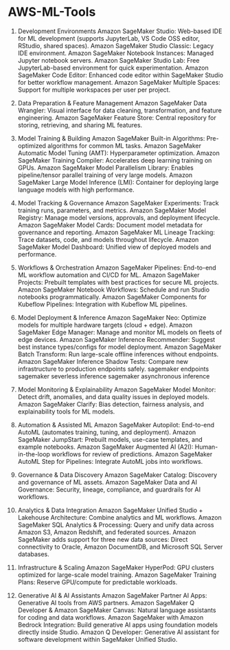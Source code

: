 # AWS-ML-Tools
1. Development Environments
Amazon SageMaker Studio: Web-based IDE for ML development (supports JupyterLab, VS Code OSS editor, RStudio, shared spaces).
Amazon SageMaker Studio Classic: Legacy IDE environment.
Amazon SageMaker Notebook Instances: Managed Jupyter notebook servers.
Amazon SageMaker Studio Lab: Free JupyterLab-based environment for quick experimentation.
Amazon SageMaker Code Editor: Enhanced code editor within SageMaker Studio for better workflow management.
Amazon SageMaker Multiple Spaces: Support for multiple workspaces per user per project.

2. Data Preparation & Feature Management
Amazon SageMaker Data Wrangler: Visual interface for data cleaning, transformation, and feature engineering.
Amazon SageMaker Feature Store: Central repository for storing, retrieving, and sharing ML features.

3. Model Training & Building
Amazon SageMaker Built-in Algorithms: Pre-optimized algorithms for common ML tasks.
Amazon SageMaker Automatic Model Tuning (AMT): Hyperparameter optimization.
Amazon SageMaker Training Compiler: Accelerates deep learning training on GPUs.
Amazon SageMaker Model Parallelism Library: Enables pipeline/tensor parallel training of very large models.
Amazon SageMaker Large Model Inference (LMI): Container for deploying large language models with high performance.

4. Model Tracking & Governance
Amazon SageMaker Experiments: Track training runs, parameters, and metrics.
Amazon SageMaker Model Registry: Manage model versions, approvals, and deployment lifecycle.
Amazon SageMaker Model Cards: Document model metadata for governance and reporting.
Amazon SageMaker ML Lineage Tracking: Trace datasets, code, and models throughout lifecycle.
Amazon SageMaker Model Dashboard: Unified view of deployed models and performance.

5. Workflows & Orchestration
Amazon SageMaker Pipelines: End-to-end ML workflow automation and CI/CD for ML.
Amazon SageMaker Projects: Prebuilt templates with best practices for secure ML projects.
Amazon SageMaker Notebook Workflows: Schedule and run Studio notebooks programmatically.
Amazon SageMaker Components for Kubeflow Pipelines: Integration with Kubeflow ML pipelines.

6. Model Deployment & Inference
Amazon SageMaker Neo: Optimize models for multiple hardware targets (cloud + edge).
Amazon SageMaker Edge Manager: Manage and monitor ML models on fleets of edge devices.
Amazon SageMaker Inference Recommender: Suggest best instance types/configs for model deployment.
Amazon SageMaker Batch Transform: Run large-scale offline inferences without endpoints.
Amazon SageMaker Inference Shadow Tests: Compare new infrastructure to production endpoints safely.
sagemaker endpoints
sagemaker severless inference
sagemaker asynchronous inference

7. Model Monitoring & Explainability
Amazon SageMaker Model Monitor: Detect drift, anomalies, and data quality issues in deployed models.
Amazon SageMaker Clarify: Bias detection, fairness analysis, and explainability tools for ML models.

8. Automation & Assisted ML
Amazon SageMaker Autopilot: End-to-end AutoML (automates training, tuning, and deployment).
Amazon SageMaker JumpStart: Prebuilt models, use-case templates, and example notebooks.
Amazon SageMaker Augmented AI (A2I): Human-in-the-loop workflows for review of predictions.
Amazon SageMaker AutoML Step for Pipelines: Integrate AutoML jobs into workflows.

9. Governance & Data Discovery
Amazon SageMaker Catalog: Discovery and governance of ML assets.
Amazon SageMaker Data and AI Governance: Security, lineage, compliance, and guardrails for AI workflows.

10. Analytics & Data Integration
Amazon SageMaker Unified Studio + Lakehouse Architecture: Combine analytics and ML workflows.
Amazon SageMaker SQL Analytics & Processing: Query and unify data across Amazon S3, Amazon Redshift, and federated sources.
Amazon SageMaker adds support for three new data sources: Direct connectivity to Oracle, Amazon DocumentDB, and Microsoft SQL Server databases.

11. Infrastructure & Scaling
Amazon SageMaker HyperPod: GPU clusters optimized for large-scale model training.
Amazon SageMaker Training Plans: Reserve GPU/compute for predictable workloads.

12. Generative AI & AI Assistants
Amazon SageMaker Partner AI Apps: Generative AI tools from AWS partners.
Amazon SageMaker Q Developer & Amazon SageMaker Canvas: Natural language assistants for coding and data workflows.
Amazon SageMaker with Amazon Bedrock Integration: Build generative AI apps using foundation models directly inside Studio.
Amazon Q Developer: Generative AI assistant for software development within SageMaker Unified Studio.
